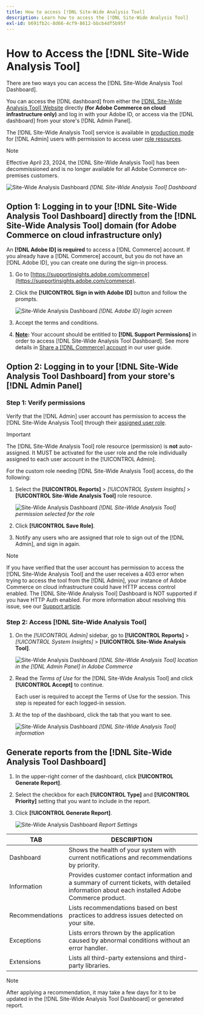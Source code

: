 ```yaml
---
title: How to access [!DNL Site-Wide Analysis Tool]
description: Learn how to access the [!DNL Site-Wide Analysis Tool]
exl-id: b691fb2c-8d66-4cf9-8612-bbcb4df5b95f
---
```

# How to Access the [!DNL Site-Wide Analysis Tool]

There are two ways you can access the [!DNL Site-Wide Analysis Tool Dashboard].

You can access the [!DNL dashboard] from either the [[!DNL Site-Wide Analysis Tool] Website](https://supportinsights.adobe.com/commerce) directly **(for Adobe Commerce on cloud infrastructure only)** and log in with your Adobe ID, or access via the [!DNL dashboard] from your store's [!DNL Admin Panel].  

The [!DNL Site-Wide Analysis Tool] service is available in [production mode](https://docs.magento.com/user-guide/magento/installation-modes.html) for [!DNL Admin] users with permission to access user [role resources](https://docs.magento.com/user-guide/system/permissions-user-roles.html).

>[!NOTE]
>
>Effective April 23, 2024, the [!DNL Site-Wide Analysis Tool] has been decommissioned and is no longer available for all Adobe Commerce on-premises customers.


![Site-Wide Analysis Dashboard](../../assets/tools/site-wide-analysis-tool-dashboard.png)
*[!DNL Site-Wide Analysis Tool] Dashboard*

## Option 1: Logging in to your [!DNL Site-Wide Analysis Tool Dashboard] directly from the [!DNL Site-Wide Analysis Tool] domain (for Adobe Commerce on cloud infrastructure only)

An **[!DNL Adobe ID] is required** to access a [!DNL Commerce] account.
If you already have a [!DNL Commerce] account, but you do not have an [!DNL Adobe ID], you can create one during the sign-in process. 

1. Go to [https://supportinsights.adobe.com/commerce](https://supportinsights.adobe.com/commerce). 

1. Click the **[!UICONTROL Sign in with Adobe ID]** button and follow the prompts.

   ![Site-Wide Analysis Dashboard](../../assets/tools/adobe-id-login.jpg)
   *[!DNL Adobe ID] login screen*

1. Accept the terms and conditions.

1. **<u>Note</u>:** Your account should be entitled to **[!DNL Support Permissions]** in order to access [!DNL Site-Wide Analysis Tool Dashboard].
See more details in [Share a [!DNL Commerce] account](https://experienceleague.adobe.com/docs/commerce-admin/start/commerce-account/commerce-account-share.html) in our user guide.

## Option 2: Logging in to your [!DNL Site-Wide Analysis Tool Dashboard] from your store's [!DNL Admin Panel]

### Step 1: Verify permissions

Verify that the [!DNL Admin] user account has permission to access the [!DNL Site-Wide Analysis Tool] through their [assigned user role](https://docs.magento.com/user-guide/system/permissions-user-roles.html).

>[!IMPORTANT]
>
>The [!DNL Site-Wide Analysis Tool] role resource (permission) is **not** auto-assigned. It MUST be activated for the user role and the role individually assigned to each user account in the [!UICONTROL Admin].

For the custom role needing [!DNL Site-Wide Analysis Tool] access, do the following:

1. Select the **[!UICONTROL Reports]** > *[!UICONTROL System Insights]* > **[!UICONTROL Site-Wide Analysis Tool]** role resource.

   ![Site-Wide Analysis Dashboard](../../assets/tools/swat-role-access.png)
   *[!DNL Site-Wide Analysis Tool] permission selected for the role*

1. Click **[!UICONTROL Save Role]**.

1. Notify any users who are assigned that role to sign out of the [!DNL Admin], and sign in again.

>[!NOTE]
>
>If you have verified that the user account has permission to access the [!DNL Site-Wide Analysis Tool] and the user receives a 403 error when trying to access the tool from the [!DNL Admin], your instance of Adobe Commerce on cloud infrastructure could have HTTP access control enabled. The [!DNL Site-Wide Analysis Tool] Dashboard is NOT supported if you have HTTP Auth enabled. For more information about resolving this issue, see our [Support article](https://support.magento.com/hc/en-us/articles/360057400172-403-errors-when-accessing-Site-Wide-Analysis-Tool-on-Magento?_ga=2.168901729.117144580.1649172612-1623400270.1640858671).

### Step 2: Access [!DNL Site-Wide Analysis Tool]

1. On the *[!UICONTROL Admin]* sidebar, go to **[!UICONTROL Reports]** > *[!UICONTROL System Insights]* > **[!UICONTROL Site-Wide Analysis Tool]**.

   ![Site-Wide Analysis Dashboard](../../assets/tools/ac-admin-panel-marked.jpg)
   *[!DNL Site-Wide Analysis Tool] location in the [!DNL Admin Panel] in Adobe Commerce*

1. Read the *Terms of Use* for the [!DNL Site-Wide Analysis Tool] and click **[!UICONTROL Accept]** to continue.

   Each user is required to accept the Terms of Use for the session. This step is repeated for each logged-in session.


1. At the top of the dashboard, click the tab that you want to see.

   ![Site-Wide Analysis Dashboard](../../assets/tools/swat-information-tab.png)
   *[!DNL Site-Wide Analysis Tool] information*

## Generate reports from the [!DNL Site-Wide Analysis Tool Dashboard]

1. In the upper-right corner of the dashboard, click **[!UICONTROL Generate Report]**.

1. Select the checkbox for each **[!UICONTROL Type]** and **[!UICONTROL Priority]** setting that you want to include in the report.

1. Click **[!UICONTROL Generate Report]**.

   ![Site-Wide Analysis Dashboard](../../assets/tools/swat-report-settings.png)
   *Report Settings*

| TAB | DESCRIPTION |
| --- | --- |
| Dashboard | Shows the health of your system with current notifications and recommendations by priority. |
| Information | Provides customer contact information and a summary of current tickets, with detailed information about each installed Adobe Commerce product. |
| Recommendations | Lists recommendations based on best practices to address issues detected on your site. |
| Exceptions | Lists errors thrown by the application caused by abnormal conditions without an error handler. |
| Extensions | Lists all third-party extensions and third-party libraries. |

>[!NOTE]
>
>After applying a recommendation, it may take a few days for it to be updated in the [!DNL Site-Wide Analysis Tool Dashboard] or generated report.

